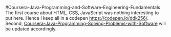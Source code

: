 #Coursera-Java-Programming-and-Software-Engineering-Fundamentals
The first course about HTML, CSS, JavaScript was nothing interesting to put here. Hence I keep all in a codepen https://codepen.io/ddk256/.
Second, [Coursera-Java-Programming-Solving-Problems-with-Software](https://github.com/DmitriiDes/Coursera-Java-Programming-and-Software-Engineering-Fundamentals/tree/master/Coursera-Java-Programming-Solving-Problems-with-Software) will be updated accordingly.
